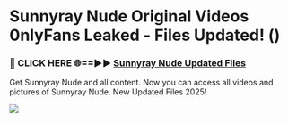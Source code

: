 # Sunnyray Nude Original Videos 0nlyFans Leaked - Files Updated! ()

<h3>🔴 CLICK HERE 🌐==►► <a href="https://tinyurl.com/2p9ay9w9" rel="nofollow">Sunnyray Nude Updated Files</a></h3>

Get Sunnyray Nude and all content. Now you can access all videos and pictures of Sunnyray Nude. New Updated Files 2025!

[![](https://i.imgur.com/KQgVmj3.gif)](https://tinyurl.com/2p9ay9w9)
